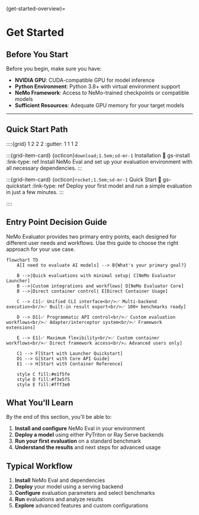(get-started-overview)=

# Get Started

## Before You Start

Before you begin, make sure you have:

- **NVIDIA GPU**: CUDA-compatible GPU for model inference
- **Python Environment**: Python 3.8+ with virtual environment support
- **NeMo Framework**: Access to NeMo-trained checkpoints or compatible models
- **Sufficient Resources**: Adequate GPU memory for your target models

---

## Quick Start Path

::::{grid} 1 2 2 2
:gutter: 1 1 1 2

:::{grid-item-card} {octicon}`download;1.5em;sd-mr-1` Installation
:link: gs-install
:link-type: ref
Install NeMo Eval and set up your evaluation environment with all necessary dependencies.
:::

:::{grid-item-card} {octicon}`rocket;1.5em;sd-mr-1` Quick Start
:link: gs-quickstart
:link-type: ref
Deploy your first model and run a simple evaluation in just a few minutes.
:::

::::

## Entry Point Decision Guide

NeMo Evaluator provides two primary entry points, each designed for different user needs and workflows. Use this guide to choose the right approach for your use case.

```{mermaid}
flowchart TD
    A[I need to evaluate AI models] --> B{What's your primary goal?}
    
    B -->|Quick evaluations with minimal setup| C[NeMo Evaluator Launcher]
    B -->|Custom integrations and workflows| D[NeMo Evaluator Core]
    B -->|Direct container control| E[Direct Container Usage]
    
    C --> C1[✅ Unified CLI interface<br/>✅ Multi-backend execution<br/>✅ Built-in result export<br/>✅ 100+ benchmarks ready]
    
    D --> D1[✅ Programmatic API control<br/>✅ Custom evaluation workflows<br/>✅ Adapter/interceptor system<br/>✅ Framework extensions]
    
    E --> E1[✅ Maximum flexibility<br/>✅ Custom container workflows<br/>✅ Direct framework access<br/>⚠️ Advanced users only]
    
    C1 --> F[Start with Launcher Quickstart]
    D1 --> G[Start with Core API Guide]
    E1 --> H[Start with Container Reference]
    
    style C fill:#e1f5fe
    style D fill:#f3e5f5
    style E fill:#fff3e0
```

## What You'll Learn

By the end of this section, you'll be able to:

1. **Install and configure** NeMo Eval in your environment
2. **Deploy a model** using either PyTriton or Ray Serve backends
3. **Run your first evaluation** on a standard benchmark
4. **Understand the results** and next steps for advanced usage

## Typical Workflow

1. **Install** NeMo Eval and dependencies
2. **Deploy** your model using a serving backend
3. **Configure** evaluation parameters and select benchmarks
4. **Run** evaluations and analyze results
5. **Explore** advanced features and custom configurations
